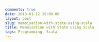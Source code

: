 ```yaml
---
comments: true
date: 2013-01-12 19:00.00
layout: post
slug: memoisation-with-state-using-scala
title: Memoisation with State using Scala
tags: Programming, Scala
---
```


